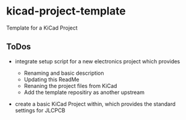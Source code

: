 # kicad-project-template
Template for a KiCad Project 

## ToDos

- integrate setup script for a new electronics project which provides
  - Renaming and basic description
  - Updating this ReadMe
  - Renaning the project files from KiCad
  - Add the template repositiry as another upstream

- create a basic KiCad Project within, which provides the standard settings for JLCPCB
